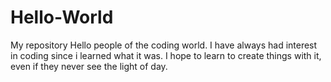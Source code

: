 # Hello-World
My repository
 Hello people of the coding world. I have always had interest in coding since i learned what it was. I hope to learn to create things with it, even if they never see the light of day.
